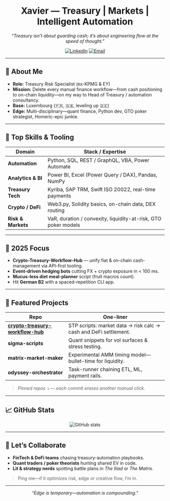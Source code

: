 <!-- Profile README | Xavier -->

<h1 align="center">Xavier — Treasury | Markets | Intelligent Automation</h1>

<p align="center">
  <em>“Treasury isn’t about guarding cash; it’s about engineering flow at the speed of thought.”</em>
</p>

<p align="center">
  <a href="https://urldefense.com/v3/__www.linkedin.com/in/x-v-i__;!!PFtcAw!PQlGhWvuo0RZfP8ELvlJ_COLRk-O8vM1Mm0ibRf78RfaBAQI_EthtSv-4Dj06l9pfaaakWQd5MkD5av94LgPXAznOJwJENs$"><img src="https://urldefense.com/v3/__https://img.shields.io/badge/linkedin-0A66C2?logo=linkedin&logoColor=white&style=for-the-badge__;!!PFtcAw!PQlGhWvuo0RZfP8ELvlJ_COLRk-O8vM1Mm0ibRf78RfaBAQI_EthtSv-4Dj06l9pfaaakWQd5MkD5av94LgPXAzn1tLMQs4$" alt="LinkedIn"></a>
  <a href="mailto:xavier.vischi@gmail.com"><img src="https://urldefense.com/v3/__https://img.shields.io/badge/email-D14836?logo=gmail&logoColor=white&style=for-the-badge__;!!PFtcAw!PQlGhWvuo0RZfP8ELvlJ_COLRk-O8vM1Mm0ibRf78RfaBAQI_EthtSv-4Dj06l9pfaaakWQd5MkD5av94LgPXAznnfXQZ24$" alt="Email"></a>

</p>

---

## 🧾 About Me
- **Role:** Treasury Risk Specialist (ex-KPMG & EY)  
- **Mission:** Delete every manual finance workflow—from cash positioning to on-chain liquidity—on my way to Head of Treasury / automation consultancy.  
- **Base:** Luxembourg (🇫🇷, 🇬🇧, leveling up 🇩🇪)  
- **Edge:** Multi-disciplinary—quant finance, Python dev, GTO poker strategist, Homeric-epic junkie.  

---

## 🔧 Top Skills & Tooling
| Domain | Stack / Expertise |
|--------|------------------|
| **Automation** | Python, SQL, REST / GraphQL, VBA, Power Automate |
| **Analytics & BI** | Power BI, Excel (Power Query / DAX), Pandas, NumPy |
| **Treasury Tech** | Kyriba, SAP TRM, Swift ISO 20022, real-time payments |
| **Crypto / DeFi** | Web3.py, Solidity basics, on-chain data, DEX routing |
| **Risk & Markets** | VaR, duration / convexity, liquidity-at-risk, GTO poker models |

---

## 🚀 2025 Focus
- **Crypto-Treasury-Workflow-Hub** — unify fiat & on-chain cash-management via API-first tooling.  
- **Event-driven hedging bots** cutting FX + crypto exposure in < 100 ms.  
- **Mucus-less diet meal-planner** script (fruit macros count).  
- Hit **German B2** with a spaced-repetition CLI app.  

---

## 🌟 Featured Projects
| Repo | One-liner |
|------|-----------|
| **[crypto-treasury-workflow-hub](https://urldefense.com/v3/__https://github.com/Xavier-Vischi/crypto-treasury-workflow-hub)**| STP scripts: market data → risk calc → cash and DeFi settlement. |
| **sigma-scripts** | Quant snippets for vol surfaces & stress testing. |
| **matrix-market-maker** | Experimental AMM timing model—bullet-time for liquidity. |
| **odyssey-orchestrator** | Task-runner chaining ETL, ML, payment rails. |

> *Pinned repos ⤵️ — each commit erases another manual click.*

---

## 📈 GitHub Stats
<p align="center">
  <img src="https://urldefense.com/v3/__https://github-readme-stats.vercel.app/api?username=Xavier-Vischi&show_icons=true&hide=contribs&count_private=true__;!!PFtcAw!PQlGhWvuo0RZfP8ELvlJ_COLRk-O8vM1Mm0ibRf78RfaBAQI_EthtSv-4Dj06l9pfaaakWQd5MkD5av94LgPXAznOSkkZik$" alt="GitHub stats">
</p>

---

## 🤝 Let’s Collaborate
- **FinTech & DeFi teams** chasing treasury-automation playbooks.  
- **Quant traders / poker theorists** hunting shared EV in code.  
- **Lit & strategy nerds** spotting battle plans in *The Iliad* or *The Matrix*.

> Ping me—if it optimizes risk, edge or creative flow, I’m in.

---

<p align="center">
  <em>“Edge is temporary—automation is compounding.”</em>
</p>
